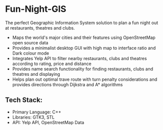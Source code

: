 # Fun-Night-GIS
The perfect Geographic Information System solution to plan a fun night out at restaurants, theatres and clubs.
  * Maps the world's major cities and their features using OpenStreetMap open source data
  * Provides a minimalist desktop GUI with high map to interface ratio and Dark colour mode
  * Integrates Yelp API to filter nearby restaurants, clubs and theatres according to rating, price and distance
  * Provides name search functionality for finding restaurants, clubs and theatres and displaying
  * Helps plan out optimal trave route with turn penalty considerations and provides directions through Dijkstra and A* algorithms
  
 ## Tech Stack:
 * Primary Language: C++
 * Libraries: GTK3, STL
 * API: Yelp API, OpenStreetMap Data
